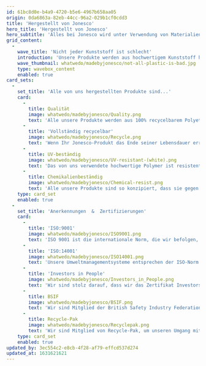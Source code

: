 ```yaml
---
id: 61bc8d0e-b4a9-4720-b5e6-4967b658aa05
origin: 0da6863a-82eb-44cc-96a2-029b1cf0cdd3
title: 'Hergestellt von Jonesco'
hero_title: 'Hergestellt von Jonesco'
hero_subtitle: 'Alles bei Jonesco wird unter Verwendung von Materialien höchster Qualität und unter Einhaltung der branchenführenden Zulassungsrichtlinien hergestellt.'
grid_content:
  -
    wave_title: 'Nicht jeder Kunststoff ist schlecht'
    introduction: 'Unsere Produkte werden aus hochwertigem Kunststoff hergestellt, der für eine langfristige Nutzung ausgelegt ist und am Ende seiner Lebensdauer vollständig recycelbar ist.'
    wave_thumbnail: whatwedo/madebyjonesco/not-all-plastic-is-bad.jpg
    type: wavebox_content
    enabled: true
card_sets:
  -
    set_title: 'Alle von uns hergestellten Produkte sind...'
    card:
      -
        title: Qualität
        image: whatwedo/madebyjonesco/Quality.png
        text: 'Alle unsere Produkte werden aus 100% recycelbarem Polyethylen hergestellt'
      -
        title: 'Vollständig recycelbar'
        image: whatwedo/madebyjonesco/Recycle.png
        text: 'Wenn Ihr Jonesco-Produkt das Ende seiner Lebensdauer erreicht, können Sie sich darauf verlassen, dass es vollständig recycelt und wiederverwendet werden kann.'
      -
        title: UV-beständig
        image: whatwedo/madebyjonesco/UV-resistant-(white).png
        text: 'Das von uns verwendete hochwertige Polymer ist resistent gegen die von der Sonne ausgesandten ultravioletten Strahlen. Ob bei Regen oder Sonnenschein, Ihr Jonesco-Produkt ist immer in Topform.'
      -
        title: Chemikalienbeständig
        image: whatwedo/madebyjonesco/Chemical-resist.png
        text: 'Alle unsere Produkte sind so konzipiert, dass sie gegen die meisten Chemikalien beständig sind. Das macht unsere Erzeugnisse sicherer und bedeutet, dass sie viel länger halten als Produkte aus anderen Materialien.'
    type: card_set
    enabled: true
  -
    set_title: 'Anerkennungen  &  Zertifizierungen'
    card:
      -
        title: 'ISO:9001'
        image: whatwedo/madebyjonesco/ISO9001.png
        text: 'ISO 9001 ist die internationale Norm, die wir befolgen, um zu zeigen, dass wir in der Lage sind, Produkte zu liefern, die sowohl die Anforderungen unserer Kunden als auch die der Behörden erfüllen.'
      -
        title: 'ISO:14001'
        image: whatwedo/madebyjonesco/ISO14001.png
        text: 'Unsere Umweltmanagementsysteme entsprechen der ISO-Norm 14001.'
      -
        title: 'Investors in People'
        image: whatwedo/madebyjonesco/Investors_in_People.png
        text: 'Wir sind stolz darauf, dass wir das Zertifikat Investors in People erhalten haben und damit unser Engagement für die Entwicklung unserer Mitarbeiter unter Beweis stellen.'
      -
        title: BSIF
        image: whatwedo/madebyjonesco/BSIF.png
        text: 'Wir sind Mitglied der British Safety Industry Federation, des führenden britischen Branchenverbands der Sicherheitsindustrie.'
      -
        title: Recycle-Pak
        image: whatwedo/madebyjonesco/Recyclepak.png
        text: 'Wir sind Mitglied von Recycle-Pak, um unseren Umgang mit Verpackungsabfällen kontinuierlich zu bewerten und zu verbessern.'
    type: card_set
    enabled: true
updated_by: 3ec554c2-e8cb-4f28-af79-effcd537d274
updated_at: 1631621621
---
```

